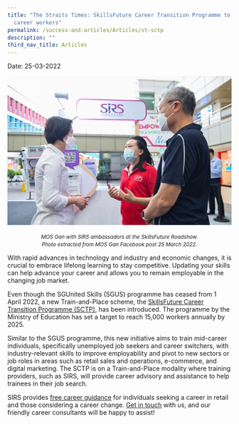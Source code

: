 ```yaml
---
title: "The Straits Times: SkillsFuture Career Transition Programme to help mid
  career workers"
permalink: /success-and-articles/Articles/st-sctp
description: ""
third_nav_title: Articles
---
```

Date:   25-03-2022

![The Straits Times MOS Gan Photo SkillsFuture Roadshow TPY Hub 25 March](/images/blog/20220325_roadshow.jpg)

<center><small><i>MOS Gan with SIRS ambassadors at the SkillsFuture Roadshow.<br>Photo extracted from MOS Gan Facebook post 25 March 2022.</br></i></small></center>

With rapid advances in technology and industry and economic changes, it is crucial to embrace lifelong learning to stay competitive. Updating your skills can help advance your career and allows you to remain employable in the changing job market. 

Even though the SGUnited Skills (SGUS) programme has ceased from 1 April 2022, a new Train-and-Place scheme, the [SkillsFuture Career Transition Programme (SCTP)](https://www.skillsfuture.gov.sg/sctp#whatisit), has been introduced. The programme by the Ministry of Education has set a target to reach 15,000 workers annually by 2025. 

Similar to the SGUS programme, this new initiative aims to train mid-career individuals, specifically unemployed job seekers and career switchers, with industry-relevant skills to improve employability and pivot to new sectors or job roles in areas such as retail sales and operations, e-commerce, and digital marketing. The SCTP is on a Train-and-Place modality where training providers, such as SIRS, will provide career advisory and assistance to help trainees in their job search. 

SIRS provides [free career guidance](https://www.sirs.edu.sg/services/career-services) for individuals seeking a career in retail and those considering a career change. [Get in touch](https://www.sirs.edu.sg/contact-us) with us, and our friendly career consultants will be happy to assist!
